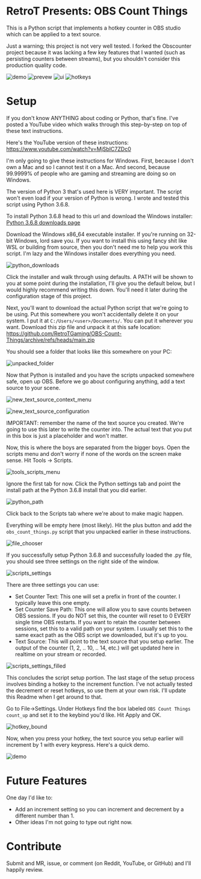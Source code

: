 # RetroT Presents: OBS Count Things
This is a Python script that implements a hotkey counter in OBS studio which can be applied to a text source.

Just a warning; this project is not very well tested. I forked the Obscounter project because it was lacking a few key features that I wanted (such as persisting counters between streams), but you shouldn't consider this production quality code.

![demo](g_spot_counter_demo.gif)
![prevew](counter.gif)
![ui](scripts_and_settings.png)
![hotkeys](hotkeys.png)

# Setup

If you don't know ANYTHING about coding or Python, that's fine. I've posted a YouTube video which walks through this step-by-step on top of these text instructions.

Here's the YouTube version of these instructions: https://www.youtube.com/watch?v=MjSbIC7ZDc0

I'm only going to give these instructions for Windows. First, because I don't own a Mac and so I cannot test it on a Mac. And second, because 99.9999% of people who are gaming and streaming are doing so on Windows.

The version of Python 3 that's used here is VERY important. The script won't even load if your version of Python is wrong. I wrote and tested this script using Python 3.6.8. 

To install Python 3.6.8 head to this url and download the Windows installer: [Python 3.6.8 downloads page](https://www.python.org/downloads/release/python-368/)

Download the Windows x86_64 executable installer. If you're running on 32-bit Windows, lord save you. If you want to install this using fancy shit like WSL or building from source, then you don't need me to help you work this script. I'm lazy and the Windows installer does everything you need.

![python_downloads](python_downloads_page.png)

Click the installer and walk through using defaults. A PATH will be shown to you at some point during the installation, I'll give you the default below, but I would highly recommend writing this down. You'll need it later during the configuration stage of this project.

Next, you'll want to download the actual Python script that we're going to be using. Put this somewhere you won't accidentally delete it on your system. I put it at `C:/Users/<user>/Documents/`. You can put it wherever you want. Download this zip file and unpack it at this safe location: https://github.com/RetroTGaming/OBS-Count-Things/archive/refs/heads/main.zip

You should see a folder that looks like this somewhere on your PC:

![unpacked_folder](unpacked_folder.png)

Now that Python is installed and you have the scripts unpacked somewhere safe, open up OBS. Before we go about configuring anything, add a text source to your scene.

![new_text_source_context_menu](text_source_context_menu.png)

![new_text_source_configuration](new_text_source_create.png)

IMPORTANT: remember the name of the text source you created. We're going to use this later to write the counter into. The actual text that you put in this box is just a placeholder and won't matter.

Now, this is where the boys are separated from the bigger boys. Open the scripts menu and don't worry if none of the words on the screen make sense. Hit Tools -> Scripts. 

![tools_scripts_menu](tools_scripts_menu.png)

Ignore the first tab for now. Click the Python settings tab and point the install path at the Python 3.6.8 install that you did earlier. 

![python_path](py_path.png)

Click back to the Scripts tab where we're about to make magic happen.

Everything will be empty here (most likely). Hit the plus button and add the `obs_count_things.py` script that you unpacked earlier in these instructions. 

![file_chooser](file_chooser.png)

If you successfully setup Python 3.6.8 and successfully loaded the .py file, you should see three settings on the right side of the window. 

![scripts_settings](scripts_settings.png)

There are three settings you can use:
- Set Counter Text: This one will set a prefix in front of the counter. I typically leave this one empty.
- Set Counter Save Path: This one will allow you to save counts between OBS sessions. If you do NOT set this, the counter will reset to 0 EVERY single time OBS restarts. If you want to retain the counter between sessions, set this to a valid path on your system. I usually set this to the same exact path as the OBS script we downloaded, but it's up to you. 
- Text Source: This will point to the text source that you setup earlier. The output of the counter (1, 2, .. 10, .. 14, etc.) will get updated here in realtime on your stream or recorded. 

![scripts_settings_filled](scripts_settings_filled.png)

This concludes the script setup portion. The last stage of the setup process involves binding a hotkey to the increment function. I've not actually tested the decrement or reset hotkeys, so use them at your own risk. I'll update this Readme when I get around to that.

Go to File->Settings. Under Hotkeys find the box labeled `OBS Count Things count_up` and set it to the keybind you'd like. Hit Apply and OK. 

![hotkey_bound](hotkey_bound.png)

Now, when you press your hotkey, the text source you setup earlier will increment by 1 with every keypress. Here's a quick demo.

![demo](g_spot_counter_demo.gif)

# Future Features

One day I'd like to:
- Add an increment setting so you can increment and decrement by a different number than 1.
- Other ideas I'm not going to type out right now.

# Contribute 
Submit and MR, issue, or comment (on Reddit, YouTube, or GitHub) and I'll happily review.
